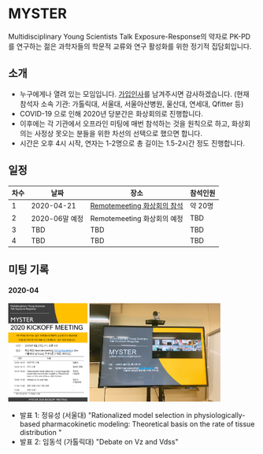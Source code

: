 # MYSTER

Multidisciplinary Young Scientists Talk Exposure-Response의 약자로 PK-PD를 연구하는 젊은 과학자들의 학문적 교류와 연구 활성화를 위한 정기적 집담회입니다. 

## 소개


- 누구에게나 열려 있는 모임입니다. [가입인사](https://github.com/pipetcpt/myster/issues/1)를 남겨주시면 감사하겠습니다. (현재 참석자 소속 기관: 가톨릭대, 서울대, 서울아산병원, 울산대, 연세대, Qfitter 등)
- COVID-19 으로 인해 2020년 당분간은 화상회의로 진행합니다.
- 이후에는 각 기관에서 오프라인 미팅에 매번 참석하는 것을 원칙으로 하고, 화상회의는 사정상 못오는 분들을 위한 차선의 선택으로 했으면 합니다. 
- 시간은 오후 4시 시작, 연자는 1-2명으로 총 길이는 1.5-2시간 정도 진행합니다.

## 일정

|차수|날짜|장소|참석인원|
|---|---|---|---|
|1|2020-04-21|[Remotemeeting 화상회의 참석](https://www.remotemeeting.com/reservation/share/2c908ad6715f883301719a6bdb2a6689) |약 20명| 
|2|2020-06말 예정|Remotemeeting 화상회의 예정|TBD|
|3|TBD|TBD|TBD|
|4|TBD|TBD|TBD|

## 미팅 기록

#### 2020-04

[<img src="./assets/myster-poster-2020-04.png" height="200"/>](./assets/myster-poster-2020-04.png)
[<img src="./assets/myster-photo-2020-04.jpg" height="200"/>](./assets/myster-photo-2020-04.jpg)

- 발표 1: 정유성 (서울대) "Rationalized model selection in physiologically-based pharmacokinetic modeling: Theoretical basis on the rate of tissue distribution	"
- 발표 2: 임동석 (가톨릭대) "Debate on Vz and Vdss"

